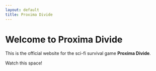 ```yaml
---
layout: default
title: Proxima Divide
---
```


# Welcome to Proxima Divide

This is the official website for the sci-fi survival game **Proxima Divide**.

Watch this space!
